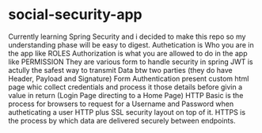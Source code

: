 # social-security-app
Currently learning Spring Security and i decided to make this repo so my understanding phase will be easy to digest.
Authetication is Who you are in the app like ROLES
Authorization is what you are allowed to do in the app like PERMISSION
They are various form to handle security in spring
JWT is actully the safest way to transmit Data btw two parties (they do have Header, Payload and Signature)
Form Authentication present custom html page whic collect credentials and process it those details before givin a value in return (Login Page directing to a Home Page)
HTTP Basic is the process for browsers to request for a Username and Password when autheticating a user
HTTP plus SSL security layout on top of it. HTTPS is the process by which data are delivered securely between endpoints.
